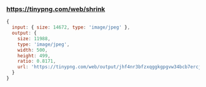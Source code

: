 ### https://tinypng.com/web/shrink
```js
{
  input: { size: 14672, type: 'image/jpeg' },
  output: {
    size: 11988,
    type: 'image/jpeg',
    width: 500,
    height: 499,
    ratio: 0.8171,
    url: 'https://tinypng.com/web/output/jhf4nr3bfzxqggkgpgvw34bcb7ercj88'
  }
}
```


### 